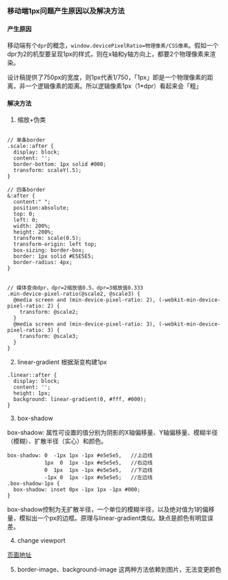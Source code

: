 ### 移动端1px问题产生原因以及解决方法

#### 产生原因
移动端有个`dpr`的概念，`window.devicePixelRatio=物理像素/CSS像素`。假如一个dpr为2的机型要呈现1px的样式，则在x轴和y轴方向上，都要2个物理像素来渲染。

设计稿提供了750px的宽度，则1px代表1/750，「1px」即是一个物理像素的距离，非一个逻辑像素的距离。所以逻辑像素1px（1*dpr）看起来会「粗」

#### 解决方法

1. 缩放+伪类
```

// 单条border
.scale::after {
  display: block;
  content: '';
  border-bottom: 1px solid #000;
  transform: scaleY(.5);
}

// 四条border
&:after {
  content:" ";
  position:absolute;
  top: 0;
  left: 0;
  width: 200%;
  height: 200%;
  transform: scale(0.5);
  transform-origin: left top;
  box-sizing: border-box;
  border: 1px solid #E5E5E5;
  border-radius: 4px;
}


// 媒体查询dpr，dpr=2缩放值0.5，dpr=3缩放值0.333
.min-device-pixel-ratio(@scale2, @scale3) {
  @media screen and (min-device-pixel-ratio: 2), (-webkit-min-device-pixel-ratio: 2) {
    transform: @scale2;
  }
  @media screen and (min-device-pixel-ratio: 3), (-webkit-min-device-pixel-ratio: 3) {
    transform: @scale3;
  }
}
```

2. linear-gradient 根据渐变构建1px

```
.linear::after {
  display: block;
  content: '';
  height: 1px;
  background: linear-gradient(0, #fff, #000);
}
```


3. box-shadow

box-shadow: 属性可设置的值分别为阴影的X轴偏移量、Y轴偏移量、模糊半径（模糊）、扩散半径（实心）和颜色。


```
box-shadow: 0  -1px 1px -1px #e5e5e5,   //上边线
            1px  0  1px -1px #e5e5e5,   //右边线
            0  1px  1px -1px #e5e5e5,   //下边线
            -1px 0  1px -1px #e5e5e5;   //左边线
.box-shadow-1px {
  box-shadow: inset 0px -1px 1px -1px #000;
}
```

box-shadow控制为无扩散半径，一个单位的模糊半径，以及绝对值为1的偏移量，模拟出一个px的边框。原理与linear-gradient类似。缺点是颜色有明显误差。

4. change viewport

[页面地址](https://zouyifeng.github.io/practice/css-demo/1px-border/viewport-1pxborder.html)

5. border-image、background-image
这两种方法依赖到图片，无法变更颜色

